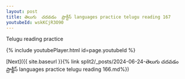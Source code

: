 ```yaml
---
layout: post
title: తెలుగు  చదవడం  ప్రాక్టీస్ languages practice telugu reading 167
youtubeId: wskKCjR3O90
---
```

 
 
Telugu reading practice
 
 
 
 
 


{% include youtubePlayer.html id=page.youtubeId %}
 
[Next]({{ site.baseurl }}{% link  split2/_posts/2024-06-24-తెలుగు  చదవడం  ప్రాక్టీస్ languages practice telugu reading 166.md%})
 

